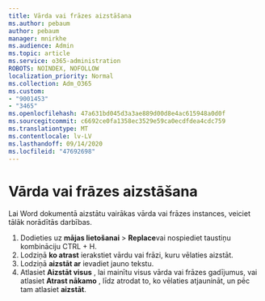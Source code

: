 ```yaml
---
title: Vārda vai frāzes aizstāšana
ms.author: pebaum
author: pebaum
manager: mnirkhe
ms.audience: Admin
ms.topic: article
ms.service: o365-administration
ROBOTS: NOINDEX, NOFOLLOW
localization_priority: Normal
ms.collection: Adm_O365
ms.custom:
- "9001453"
- "3465"
ms.openlocfilehash: 47a631bd045d3a3ae889d00d8e4ac615948a0d0f
ms.sourcegitcommit: c6692ce0fa1358ec3529e59ca0ecdfdea4cdc759
ms.translationtype: MT
ms.contentlocale: lv-LV
ms.lasthandoff: 09/14/2020
ms.locfileid: "47692698"
---
```

# <a name="replace-a-word-or-phrase"></a>Vārda vai frāzes aizstāšana

Lai Word dokumentā aizstātu vairākas vārda vai frāzes instances, veiciet tālāk norādītās darbības.

1. Dodieties uz **mājas lietošanai**  >  **Replace**vai nospiediet taustiņu kombināciju CTRL + H.
2. Lodziņā **ko atrast** ierakstiet vārdu vai frāzi, kuru vēlaties aizstāt. 
3. Lodziņā **aizstāt ar** ievadiet jauno tekstu.
3. Atlasiet **Aizstāt visus** , lai mainītu visus vārda vai frāzes gadījumus, vai atlasiet **Atrast nākamo** , līdz atrodat to, ko vēlaties atjaunināt, un pēc tam atlasiet **aizstāt**.